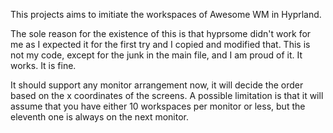 This projects aims to imitiate the workspaces of Awesome WM in Hyprland.

The sole reason for the existence of this is that hyprsome didn't work for me as I expected it for the first try and I copied and modified that. This is not my code, except for the junk in the main file, and I am proud of it. It works. It is fine.

It should support any monitor arrangement now, it will decide the order based on the x coordinates of the screens. A possible limitation is that it will assume that you have either 10 workspaces per monitor or less, but the eleventh one is always on the next monitor.
